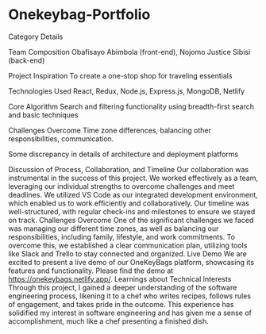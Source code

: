 # Onekeybag-Portfolio

Category		Details

Team Composition	Obafisayo Abimbola (front-end), Nojomo Justice Sibisi (back-end) 

Project Inspiration	To create a one-stop shop for traveling essentials 

Technologies Used	React, Redux, Node.js, Express.js, MongoDB, Netlify

Core Algorithm		Search and filtering functionality using breadth-first search and basic techniques

Challenges 		Overcome Time zone differences, balancing other responsibilities, communication.
	
Some discrepancy in details of architecture and deployment platforms 


Discussion of Process, Collaboration, and Timeline
Our collaboration was instrumental in the success of this project. We worked effectively as a team, leveraging our individual strengths to overcome challenges and meet deadlines. We utilized VS Code as our integrated development environment, which enabled us to work efficiently and collaboratively. Our timeline was well-structured, with regular check-ins and milestones to ensure we stayed on track.
Challenges Overcome
One of the significant challenges we faced was managing our different time zones, as well as balancing our responsibilities, including family, lifestyle, and work commitments. To overcome this, we established a clear communication plan, utilizing tools like Slack and Trello to stay connected and organized.
Live Demo
We are excited to present a live demo of our OneKeyBags platform, showcasing its features and functionality. Please find the demo at https://onekeybags.netlify.app/.
Learnings about Technical Interests 
Through this project, I gained a deeper understanding of the software engineering process, likening it to a chef who writes recipes, follows rules of engagement, and takes pride in the outcome. This experience has solidified my interest in software engineering and has given me a sense of accomplishment, much like a chef presenting a finished dish.


